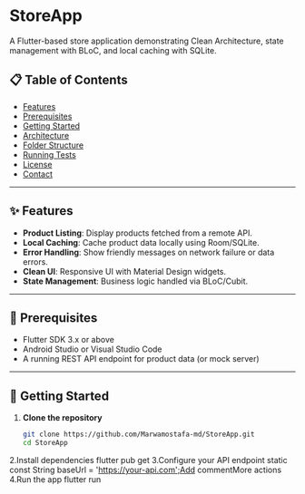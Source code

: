 # StoreApp

A Flutter-based store application demonstrating Clean Architecture, state management with BLoC, and local caching with SQLite.

## 📋 Table of Contents

- [Features](#features)  
- [Prerequisites](#prerequisites)  
- [Getting Started](#getting-started)  
- [Architecture](#architecture)  
- [Folder Structure](#folder-structure)  
- [Running Tests](#running-tests)  
- [License](#license)  
- [Contact](#contact)  

---

## ✨ Features

- **Product Listing**: Display products fetched from a remote API.  
- **Local Caching**: Cache product data locally using Room/SQLite.  
- **Error Handling**: Show friendly messages on network failure or data errors.  
- **Clean UI**: Responsive UI with Material Design widgets.  
- **State Management**: Business logic handled via BLoC/Cubit.  

---

## 🔧 Prerequisites

- Flutter SDK 3.x or above  
- Android Studio or Visual Studio Code  
- A running REST API endpoint for product data (or mock server)  

---

## 🚀 Getting Started

1. **Clone the repository**  
   ```bash
   git clone https://github.com/Marwamostafa-md/StoreApp.git
   cd StoreApp
2.Install dependencies
  flutter pub get
 3.Configure your API endpoint
  static const String baseUrl = 'https://your-api.com';Add commentMore actions
4.Run the app
  flutter run
